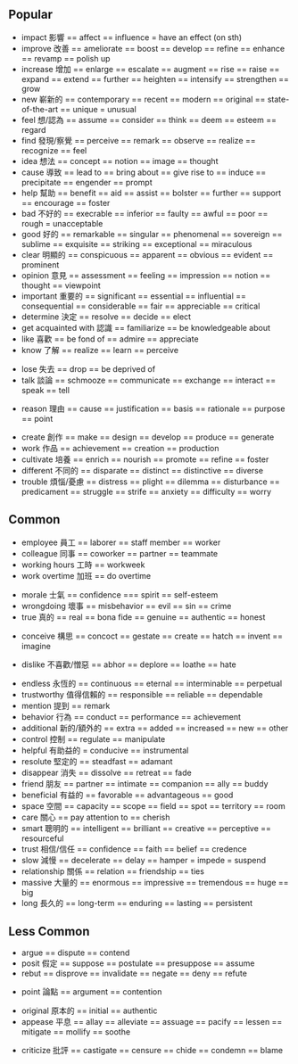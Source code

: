 ## Popular
+ impact 影響 == affect == influence = have an effect (on sth)
+ improve 改善 == ameliorate == boost == develop == refine == enhance == revamp == polish up
+ increase 增加 == enlarge == escalate == augment == rise == raise == expand == extend == further == heighten == intensify == strengthen == grow 
+ new 嶄新的 == contemporary == recent == modern == original == state-of-the-art == unique = unusual
+ feel 想/認為 == assume == consider == think == deem == esteem == regard
+ find 發現/察覺 == perceive == remark == observe == realize == recognize == feel 
+ idea 想法 == concept == notion == image == thought
+ cause 導致 == lead to == bring about == give rise to == induce == precipitate == engender == prompt 
+ help 幫助 == benefit == aid == assist == bolster == further == support == encourage == foster
+ bad 不好的 == execrable == inferior == faulty == awful == poor == rough = unacceptable 
+ good 好的 == remarkable == singular == phenomenal == sovereign == sublime == exquisite == striking == exceptional == miraculous
+ clear 明顯的 == conspicuous == apparent == obvious == evident == prominent
+ opinion 意見 == assessment == feeling == impression == notion == thought == viewpoint
+ important 重要的 == significant == essential == influential == consequential == considerable == fair == appreciable == critical
+ determine 決定 == resolve == decide == elect
+ get acquainted with 認識 == familiarize == be knowledgeable about
+ like 喜歡 == be fond of == admire == appreciate
+ know 了解 == realize == learn == perceive
- lose 失去 == drop == be deprived of 
- talk 談論 == schmooze == communicate == exchange == interact == speak == tell
+ reason 理由 == cause == justification == basis == rationale == purpose == point
- create 創作 == make == design == develop == produce == generate
- work 作品 == achievement == creation == production
- cultivate 培養 == enrich == nourish == promote == refine == foster
- different 不同的 == disparate == distinct == distinctive == diverse
- trouble 煩惱/憂慮 == distress == plight == dilemma == disturbance == predicament == struggle == strife == anxiety == difficulty  == worry

## Common
- employee 員工 == laborer == staff member == worker
- colleague 同事 == coworker == partner == teammate
- working hours 工時 == workweek
- work overtime 加班 == do overtime
+ morale 士氣 == confidence === spirit == self-esteem
+ wrongdoing 壞事 == misbehavior == evil == sin == crime
+ true 真的 == real == bona fide == genuine == authentic == honest
- conceive 構思 == concoct == gestate == create == hatch == invent == imagine
+ dislike 不喜歡/憎惡 == abhor == deplore == loathe == hate
- endless 永恆的 == continuous == eternal == interminable == perpetual
- trustworthy 值得信賴的 == responsible == reliable == dependable
- mention 提到 == remark
- behavior 行為 == conduct == performance == achievement
- additional 新的/額外的 == extra == added == increased == new == other
- control 控制 == regulate == manipulate
- helpful 有助益的 = conducive == instrumental
- resolute 堅定的 == steadfast == adamant
- disappear 消失 == dissolve == retreat == fade
- friend 朋友 == partner == intimate == companion == ally == buddy
- beneficial 有益的 == favorable == advantageous == good
- space 空間 == capacity == scope == field == spot == territory == room
- care 關心 == pay attention to == cherish
- smart 聰明的 == intelligent == brilliant == creative == perceptive == resourceful 
- trust 相信/信任 == confidence == faith == belief == credence
- slow 減慢 == decelerate == delay == hamper = impede = suspend
- relationship 關係 == relation == friendship == ties
- massive 大量的 == enormous == impressive == tremendous == huge == big
- long 長久的 == long-term == enduring == lasting == persistent

## Less Common
- argue == dispute == contend
- posit 假定 == suppose == postulate == presuppose == assume
- rebut == disprove == invalidate == negate == deny == refute
+ point 論點 == argument == contention 
- original 原本的 == initial == authentic
- appease 平息 == allay == alleviate == assuage == pacify == lessen == mitigate == mollify == soothe
+ criticize 批評 == castigate == censure == chide == condemn == blame

